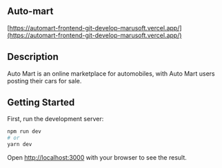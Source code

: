 ## Auto-mart
[https://automart-frontend-git-develop-marusoft.vercel.app/](https://automart-frontend-git-develop-marusoft.vercel.app/)

## Description
Auto Mart is an online marketplace for automobiles, with Auto Mart users posting their cars for sale.

## Getting Started

First, run the development server:

```bash
npm run dev
# or
yarn dev
```

Open [http://localhost:3000](http://localhost:3000) with your browser to see the result.

